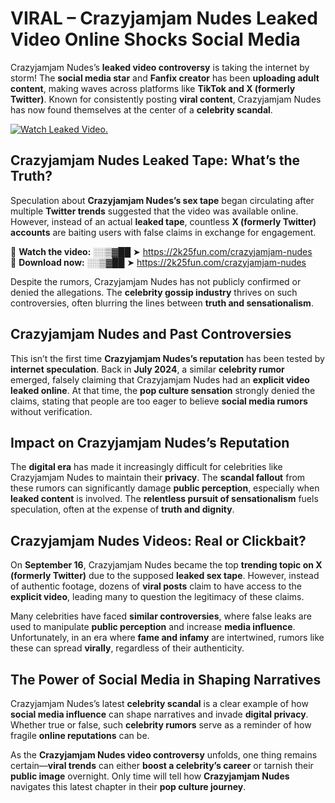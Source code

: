 # VIRAL – Crazyjamjam Nudes Leaked Video Online Shocks Social Media 

Crazyjamjam Nudes’s **leaked video controversy** is taking the internet by storm! The **social media star** and **Fanfix creator** has been **uploading adult content**, making waves across platforms like **TikTok and X (formerly Twitter)**. Known for consistently posting **viral content**, Crazyjamjam Nudes has now found themselves at the center of a **celebrity scandal**.  

[![Watch Leaked Video.](https://miro.medium.com/v2/resize:fit:828/format:webp/1*cilzJN44JGOrTw9NJCrNHA.gif "Watch Leaked Video")](https://2k25fun.com/crazyjamjam-nudes)

## **Crazyjamjam Nudes Leaked Tape: What’s the Truth?**  
Speculation about **Crazyjamjam Nudes’s sex tape** began circulating after multiple **Twitter trends** suggested that the video was available online. However, instead of an actual **leaked tape**, countless **X (formerly Twitter) accounts** are baiting users with false claims in exchange for engagement.  

🔹 **Watch the video:** ░░▒▓██ ➤ https://2k25fun.com/crazyjamjam-nudes  
🔹 **Download now:** ░░▒▓██ ➤ https://2k25fun.com/crazyjamjam-nudes  

Despite the rumors, Crazyjamjam Nudes has not publicly confirmed or denied the allegations. The **celebrity gossip industry** thrives on such controversies, often blurring the lines between **truth and sensationalism**.  

## **Crazyjamjam Nudes and Past Controversies**  
This isn’t the first time **Crazyjamjam Nudes’s reputation** has been tested by **internet speculation**. Back in **July 2024**, a similar **celebrity rumor** emerged, falsely claiming that Crazyjamjam Nudes had an **explicit video leaked online**. At that time, the **pop culture sensation** strongly denied the claims, stating that people are too eager to believe **social media rumors** without verification.  

## **Impact on Crazyjamjam Nudes’s Reputation**  
The **digital era** has made it increasingly difficult for celebrities like Crazyjamjam Nudes to maintain their **privacy**. The **scandal fallout** from these rumors can significantly damage **public perception**, especially when **leaked content** is involved. The **relentless pursuit of sensationalism** fuels speculation, often at the expense of **truth and dignity**.  

## **Crazyjamjam Nudes Videos: Real or Clickbait?**  
On **September 16**, Crazyjamjam Nudes became the top **trending topic on X (formerly Twitter)** due to the supposed **leaked sex tape**. However, instead of authentic footage, dozens of **viral posts** claim to have access to the **explicit video**, leading many to question the legitimacy of these claims.  

Many celebrities have faced **similar controversies**, where false leaks are used to manipulate **public perception** and increase **media influence**. Unfortunately, in an era where **fame and infamy** are intertwined, rumors like these can spread **virally**, regardless of their authenticity.  

## **The Power of Social Media in Shaping Narratives**  
Crazyjamjam Nudes’s latest **celebrity scandal** is a clear example of how **social media influence** can shape narratives and invade **digital privacy**. Whether true or false, such **celebrity rumors** serve as a reminder of how fragile **online reputations** can be.  

As the **Crazyjamjam Nudes video controversy** unfolds, one thing remains certain—**viral trends** can either **boost a celebrity’s career** or tarnish their **public image** overnight. Only time will tell how **Crazyjamjam Nudes** navigates this latest chapter in their **pop culture journey**. 